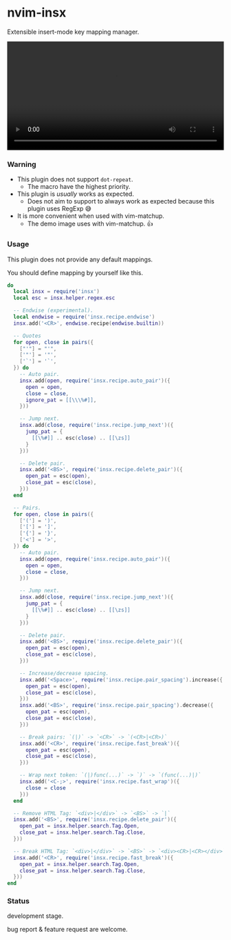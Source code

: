 # nvim-insx

Extensible insert-mode key mapping manager.

<video src="https://user-images.githubusercontent.com/629908/212733495-f8e5486c-215c-4c01-b53c-b720b9779c3f.mov" width="100%"></video>

### Warning

- This plugin does not support `dot-repeat`.
  - The macro have the highest priority.
- This plugin is *usually* works as expected.
  - Does not aim to support to always work as expected because this plugin uses RegExp 😅
- It is more convenient when used with vim-matchup.
  - The demo image uses with vim-matchup. 👍

### Usage

This plugin does not provide any default mappings.

You should define mapping by yourself like this.

```lua
do
  local insx = require('insx')
  local esc = insx.helper.regex.esc

  -- Endwise (experimental).
  local endwise = require('insx.recipe.endwise')
  insx.add('<CR>', endwise.recipe(endwise.builtin))

  -- Quotes
  for open, close in pairs({
    ["'"] = "'",
    ['"'] = '"',
    ['`'] = '`',
  }) do
    -- Auto pair.
    insx.add(open, require('insx.recipe.auto_pair')({
      open = open,
      close = close,
      ignore_pat = [[\\\%#]],
    }))

    -- Jump next.
    insx.add(close, require('insx.recipe.jump_next')({
      jump_pat = {
        [[\%#]] .. esc(close) .. [[\zs]]
      }
    }))

    -- Delete pair.
    insx.add('<BS>', require('insx.recipe.delete_pair')({
      open_pat = esc(open),
      close_pat = esc(close),
    }))
  end

  -- Pairs.
  for open, close in pairs({
    ['('] = ')',
    ['['] = ']',
    ['{'] = '}',
    ['<'] = '>',
  }) do
    -- Auto pair.
    insx.add(open, require('insx.recipe.auto_pair')({
      open = open,
      close = close,
    }))

    -- Jump next.
    insx.add(close, require('insx.recipe.jump_next')({
      jump_pat = {
        [[\%#]] .. esc(close) .. [[\zs]]
      }
    }))

    -- Delete pair.
    insx.add('<BS>', require('insx.recipe.delete_pair')({
      open_pat = esc(open),
      close_pat = esc(close),
    }))

    -- Increase/decrease spacing.
    insx.add('<Space>', require('insx.recipe.pair_spacing').increase({
      open_pat = esc(open),
      close_pat = esc(close),
    }))
    insx.add('<BS>', require('insx.recipe.pair_spacing').decrease({
      open_pat = esc(open),
      close_pat = esc(close),
    }))

    -- Break pairs: `(|)` -> `<CR>` -> `(<CR>|<CR>)`
    insx.add('<CR>', require('insx.recipe.fast_break')({
      open_pat = esc(open),
      close_pat = esc(close),
    }))

    -- Wrap next token: `(|)func(...)` -> `)` -> `(func(...)|)`
    insx.add('<C-;>', require('insx.recipe.fast_wrap')({
      close = close
    }))
  end

  -- Remove HTML Tag: `<div>|</div>` -> `<BS>` -> `|`
  insx.add('<BS>', require('insx.recipe.delete_pair')({
    open_pat = insx.helper.search.Tag.Open,
    close_pat = insx.helper.search.Tag.Close,
  }))

  -- Break HTML Tag: `<div>|</div>` -> `<BS>` -> `<div><CR>|<CR></div>`
  insx.add('<CR>', require('insx.recipe.fast_break')({
    open_pat = insx.helper.search.Tag.Open,
    close_pat = insx.helper.search.Tag.Close,
  }))
end
```

### Status

development stage.

bug report & feature request are welcome.
